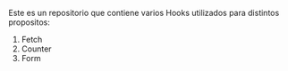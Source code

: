 Este es un repositorio que contiene varios Hooks utilizados para distintos propositos:

1. Fetch
2. Counter
3. Form
